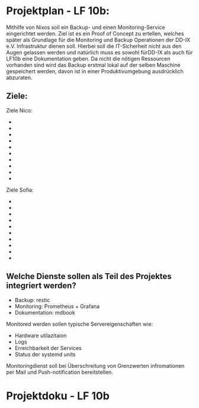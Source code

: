 # Projektplan - LF 10b:
 
Mithilfe von Nixos soll ein Backup- und einen Monitoring-Service eingerichtet werden.
Ziel ist es ein Proof of Concept zu ertellen, welches später als Grundlage für die Monitoring und Backup Operationen der DD-IX e.V. Infrastruktur dienen soll. Hierbei soll die IT-Sicherheit nicht aus den Augen gelassen werden und natürlich muss es sowohl fürDD-IX als auch für LF10b eine Dokumentation geben. Da nicht die nötigen Ressourcen vorhanden sind wird das Backup erstmal lokal auf der selben Maschine gespeichert werden, davon ist in einer Produktivumgebung ausdrücklich abzuraten.

## Ziele:

Ziele Nico:

-
-
-
-
-
-
-
-
-
-

Ziele Sofia:

-
-
-
-
-
-
-
-
-
-

## Welche Dienste sollen als Teil des Projektes integriert werden?

- Backup: restic 
- Monitoring: Prometheus + Grafana
- Dokumentation: mdbook

Monitored werden sollen typische Servereigenschaften wie: 

- Hardware utilazitaion
- Logs
- Erreichbarkeit der Services
- Status der systemd units

Monitoringdienst soll bei Überschreitung von Grenzwerten infromationen per Mail und Push-notification bereitstellen.


# Projektdoku - LF 10b


